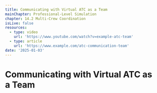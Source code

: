 ```yaml
---
title: Communicating with Virtual ATC as a Team
mainChapter: Professional-Level Simulation
chapter: 14.2 Multi-Crew Coordination
isLive: false
resources:
  - type: video
    url: 'https://www.youtube.com/watch?v=example-atc-team'
  - type: article
    url: 'https://www.example.com/atc-communication-team'
date: '2025-01-03'
---
```


# Communicating with Virtual ATC as a Team
